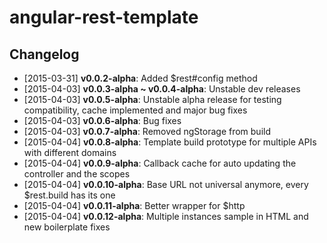 angular-rest-template
=====================

## Changelog

- [2015-03-31] **v0.0.2-alpha**: Added $rest#config method
- [2015-04-03] **v0.0.3-alpha ~ v0.0.4-alpha**: Unstable dev releases
- [2015-04-03] **v0.0.5-alpha**: Unstable alpha release for testing compatibility, cache implemented and major bug fixes
- [2015-04-03] **v0.0.6-alpha**: Bug fixes
- [2015-04-03] **v0.0.7-alpha**: Removed ngStorage from build
- [2015-04-04] **v0.0.8-alpha**: Template build prototype for multiple APIs with different domains
- [2015-04-04] **v0.0.9-alpha**: Callback cache for auto updating the controller and the scopes
- [2015-04-04] **v0.0.10-alpha**: Base URL not universal anymore, every $rest.build has its one
- [2015-04-04] **v0.0.11-alpha**: Better wrapper for $http
- [2015-04-04] **v0.0.12-alpha**: Multiple instances sample in HTML and new boilerplate fixes